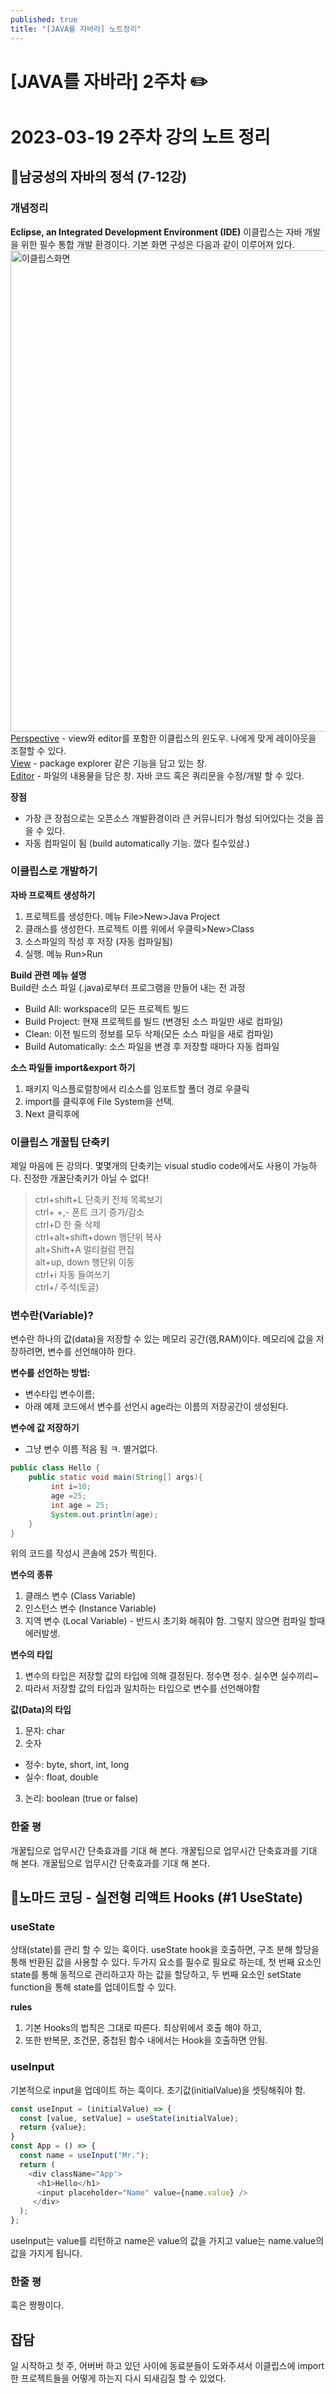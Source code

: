 ```yaml
---
published: true
title: "[JAVA를 자바라] 노트정리"
---
```


# [JAVA를 자바라] 2주차 ✏️

# 2023-03-19 2주차 강의 노트 정리

## 📌남궁성의 자바의 정석 (7-12강)

### 개념정리
**Eclipse, an Integrated Development Environment (IDE)**
이클립스는 자바 개발을 위한 필수 통합 개발 환경이다.
기본 화면 구성은 다음과 같이 이루어져 있다.<br/>
<img width="770" alt="이클립스화면" src="https://user-images.githubusercontent.com/114560119/227774582-a34ccaa3-7b93-4829-93ec-bd20d3227b15.png"><br/>
<u>Perspective</u> - view와 editor를 포함한 이클립스의 윈도우. 나에게 맞게 레이아웃을 조절할 수 있다.<br/>
<u>View</u> - package explorer 같은 기능을 담고 있는 창.<br/>
<u>Editor</u> - 파일의 내용물을 담은 창. 자바 코드 혹은 쿼리문을 수정/개발 할 수 있다.<br/>

**장점**
- 가장 큰 장점으로는 오픈소스 개발환경이라 큰 커뮤니티가 형성 되어있다는 것을 꼽을 수 있다.
- 자동 컴파일이 됨 (build automatically 기능. 껐다 킬수있삼.)

### 이클립스로 개발하기
**자바 프로젝트 생성하기**
1. 프로젝트를 생성한다. 메뉴 File>New>Java Project
2. 클래스를 생성한다. 프로젝트 이름 위에서 우클릭>New>Class
3. 소스파일의 작성 후 저장 (자동 컴파일됨)
4. 실행. 메뉴 Run>Run

**Build 관련 메뉴 설명** </br>
Build란 소스 파일 (.java)로부터 프로그램을 만들어 내는 전 과정
- Build All: workspace의 모든 프로젝트 빌드
- Build Project: 현재 프로젝트를 빌드 (변경된 소스 파일만 새로 컴파일)
- Clean: 이전 빌드의 정보를 모두 삭제(모든 소스 파일을 새로 컴파일)
- Build Automatically: 소스 파일을 변경 후 저장할 때마다 자동 컴파일

**소스 파일들 import&export 하기**
1. 패키지 익스플로럴창에서 리소스를 임포트할 폴더 경로 우클릭
2. import를 클릭후에 File System을 선택. 
3. Next 클릭후에 

### 이클립스 개꿀팁 단축키
제일 마음에 든 강의다.
몇몇개의 단축키는 visual studio code에서도 사용이 가능하다. 진정한 개꿀단축키가 아닐 수 없다!
  > ctrl+shift+L 단축키 전체 목록보기 </br>
  > ctrl+ +,- 폰트 크기 증가/감소 </br>
  > ctrl+D 한 줄 삭제 </br>
  > ctrl+alt+shift+down 행단위 복사</br>
  > alt+Shift+A 멀티컬럼 편집</br>
  > alt+up, down 행단위 이동</br>
  > ctrl+i 자동 들여쓰기</br>
  > ctrl+/ 주석(토글)</br>

### 변수란(Variable)?
변수란 하나의 값(data)을 저장할 수 있는 메모리 공간(램,RAM)이다. 
메모리에 값을 저장하려면, 변수를 선언해야하 한다. 

**변수를 선언하는 방법:**
- 변수타입 변수이름; 
- 아래 예제 코드에서 변수를 선언시 age라는 이름의 저장공간이 생성된다.

**변수에 값 저장하기**
- 그냥 변수 이름 적음 됨 ㅋ. 별거없다.

```java
public class Hello {
    public static void main(String[] args){
         int i=10;
         age =25;
         int age = 25;
         System.out.println(age);
    }
}
```
위의 코드를 작성시 콘솔에 25가 찍힌다.

**변수의 종류**
1. 클래스 변수 (Class Variable)
2. 인스턴스 변수 (Instance Variable)
3. 지역 변수 (Local Variable) - 반드시 초기화 해줘야 함. 그렇지 않으면 컴파일 할때 에러발생. 

**변수의 타입**
1. 변수의 타입은 저장할 값의 타입에 의해 결정된다. 정수면 정수. 실수면 실수끼리~
2. 따라서 저장할 값의 타입과 일치하는 타입으로 변수를 선언해야함

**값(Data)의 타입**
1. 문자: char
2. 숫자
  - 정수: byte, short, int, long
  - 실수: float, double
3. 논리: boolean (true or false)


### 한줄 평
개꿀팁으로 업무시간 단축효과를 기대 해 본다.
개꿀팁으로 업무시간 단축효과를 기대 해 본다.
개꿀팁으로 업무시간 단축효과를 기대 해 본다.

## 📌노마드 코딩 - 실전형 리액트 Hooks (#1 UseState)

### useState
상태(state)를 관리 할 수 있는 훅이다. useState hook을 호출하면, 구조 분해 할당을 통해 반환된 값을 사용할 수 있다.
두가지 요소를 필수로 필요로 하는데, 첫 번째 요소인 state를 통해 동적으로 관리하고자 하는 값을 할당하고, 두 번째 요소인 setState function을 통해 state를 업데이트할 수 있다.

**rules**
1. 기본 Hooks의 법칙은 그대로 따른다. 최상위에서 호출 해야 하고,
2. 또한 반복문, 조건문, 중첩된 함수 내에서는 Hook을 호출하면 안됨. 

### useInput
기본적으로 input을 업데이트 하는 훅이다. 초기값(initialValue)을  셋팅해줘야 함. 

```js
const useInput = (initialValue) => {
  const [value, setValue] = useState(initialValue);
  return {value};
}
const App = () => {
  const name = useInput("Mr.");
  return (
    <div className="App'>
      <h1>Hello</h1>
      <input placeholder="Name" value={name.value} />
     </div>
  );
};
```
useInput는 value를 리턴하고 name은 value의 값을 가지고 value는 name.value의 값을 가지게 됩니다.

### 한줄 평
훅은 짱짱이다. 

## 잡담
일 시작하고 첫 주, 어버버 하고 있던 사이에 동료분들이 도와주셔서 이클립스에 import한 프로젝트들을 어떻게 하는지 다시 되새김질 할 수 있었다. 
